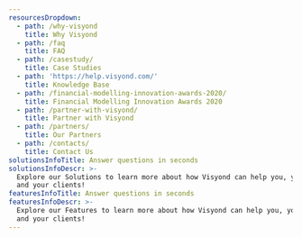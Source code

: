 ```yaml
---
resourcesDropdown:
  - path: /why-visyond
    title: Why Visyond
  - path: /faq
    title: FAQ    
  - path: /casestudy/
    title: Case Studies    
  - path: 'https://help.visyond.com/'
    title: Knowledge Base
  - path: /financial-modelling-innovation-awards-2020/
    title: Financial Modelling Innovation Awards 2020    
  - path: /partner-with-visyond/
    title: Partner with Visyond
  - path: /partners/
    title: Our Partners
  - path: /contacts/
    title: Contact Us  
solutionsInfoTitle: Answer questions in seconds
solutionsInfoDescr: >-
  Explore our Solutions to learn more about how Visyond can help you, your team
  and your clients!
featuresInfoTitle: Answer questions in seconds
featuresInfoDescr: >-
  Explore our Features to learn more about how Visyond can help you, your team
  and your clients!
---
```


